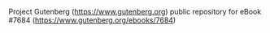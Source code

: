 Project Gutenberg (https://www.gutenberg.org) public repository for
eBook #7684 (https://www.gutenberg.org/ebooks/7684)

